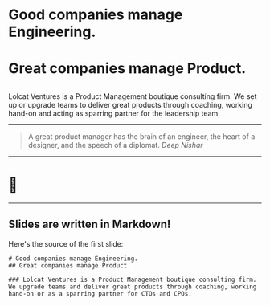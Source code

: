 #
# Good companies manage Engineering.
##
# Great companies manage Product.
##

Lolcat Ventures is a Product Management boutique consulting firm. We set up or upgrade teams to deliver great products through coaching, working hand-on and acting as sparring partner for the leadership team.

---

> A great product manager has the brain of an engineer, the heart of a
> designer, and the speech of a diplomat.
> <cite>Deep Nishar</cite>

---

# 🤫

---

## Slides are written in Markdown!

Here's the source of the first slide:

    # Good companies manage Engineering.
    ## Great companies manage Product.

    ### Lolcat Ventures is a Product Management boutique consulting firm. We upgrade teams and deliver great products through coaching, working hand-on or as a sparring partner for CTOs and CPOs.
